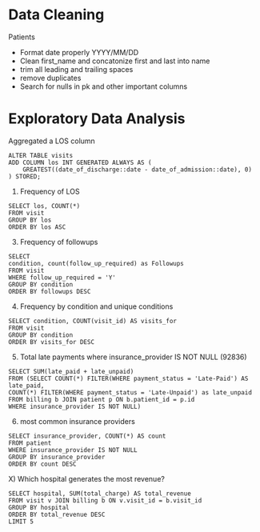 # Data Cleaning


Patients
- Format date properly YYYY/MM/DD
- Clean first_name and concatonize first and last into name
- trim all leading and trailing spaces
- remove duplicates
- Search for nulls in pk and other important columns

# Exploratory Data Analysis


Aggregated a LOS column
```
ALTER TABLE visits
ADD COLUMN los INT GENERATED ALWAYS AS (
    GREATEST((date_of_discharge::date - date_of_admission::date), 0)
) STORED;
```

1) Frequency of LOS 

```
SELECT los, COUNT(*)
FROM visit
GROUP BY los
ORDER BY los ASC
```

3) Frequency of followups
```
SELECT 
condition, count(follow_up_required) as Followups
FROM visit
WHERE follow_up_required = 'Y' 
GROUP BY condition
ORDER BY followups DESC 
```

4) Frequency by condition and unique conditions
```
SELECT condition, COUNT(visit_id) AS visits_for
FROM visit
GROUP BY condition
ORDER BY visits_for DESC
```

5) Total late payments where insurance_provider IS NOT NULL (92836)
```
SELECT SUM(late_paid + late_unpaid)
FROM (SELECT COUNT(*) FILTER(WHERE payment_status = 'Late-Paid') AS late_paid,
COUNT(*) FILTER(WHERE payment_status = 'Late-Unpaid') as late_unpaid
FROM billing b JOIN patient p ON b.patient_id = p.id
WHERE insurance_provider IS NOT NULL)
```

6) most common insurance providers
```
SELECT insurance_provider, COUNT(*) AS count
FROM patient
WHERE insurance_provider IS NOT NULL
GROUP BY insurance_provider
ORDER BY count DESC
```

X) Which hospital generates the most revenue?
```
SELECT hospital, SUM(total_charge) AS total_revenue
FROM visit v JOIN billing b ON v.visit_id = b.visit_id
GROUP BY hospital
ORDER BY total_revenue DESC
LIMIT 5

